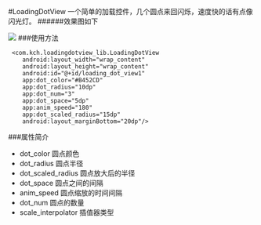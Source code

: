 #LoadingDotView
一个简单的加载控件，几个圆点来回闪烁，速度快的话有点像闪光灯。
######效果图如下

![](http://i.imgur.com/NhZdAVW.gif)
###使用方法

     <com.kch.loadingdotview_lib.LoadingDotView
        android:layout_width="wrap_content"
        android:layout_height="wrap_content"
        android:id="@+id/loading_dot_view1"
        app:dot_color="#B452CD"
        app:dot_radius="10dp"
        app:dot_num="3"
        app:dot_space="5dp"
        app:anim_speed="180"
        app:dot_scaled_radius="15dp"
        android:layout_marginBottom="20dp"/>

###属性简介
- dot_color 圆点颜色
- dot_radius 圆点半径
- dot_scaled_radius 圆点放大后的半径
- dot_space 圆点之间的间隔
- anim_speed 圆点缩放的时间间隔
- dot_num 圆点的数量
- scale_interpolator 插值器类型